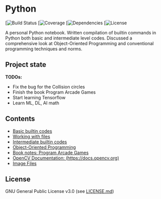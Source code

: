 # Python

[![Build Status](https://img.shields.io/appveyor/ci/gruntjs/grunt.svg)
[![Coverage](https://img.shields.io/azure-devops/coverage/swellaby/opensource/25.svg)
[![Dependencies](https://img.shields.io/david/expressjs/express.svg)
[![License](https://img.shields.io/eclipse-marketplace/l/notepad4e.svg)


A personal Python notebook. Written compilation of builtin commands in Python both basic and intermediate level codes. Discussed a comprehensive look at Object-Oriented Programming and conventional programming techniques and norms. 

Project state
-------------
**TODOs:**
* Fix the bug for the Collision circles
* Finish the book Program Arcade Games
* Start learning Tensorflow
* Learn ML, DL, AI math

Contents
--------
 * [Basic builtin codes](https://github.com/reyfrancis/Mastering-Python/tree/master/Basic_builtin)
 * [Working with files](https://github.com/reyfrancis/Mastering-Python/tree/master/File_example)
 * [Intermediate builtin codes](https://github.com/reyfrancis/Mastering-Python/tree/master/Intermediate_builtin)
 * [Object-Oriented Programming](https://github.com/reyfrancis/Mastering-Python/tree/master/OOP_lecture_by_Corey_Schafer)
 * [Book notes: Program Arcade Games](https://github.com/reyfrancis/Mastering-Python/tree/master/ProgramArcadeGames_by_Paul_Vincent_Craven)
 * [OpenCV Documentation: (https://docs.opencv.org)](https://github.com/reyfrancis/Mastering-Python/tree/master/OpenCV)
  * [Image Files](https://github.com/reyfrancis/Mastering-Python/tree/master/OpenCV/Image%20Files)


License
-------
GNU General Public License v3.0 (see [LICENSE.md](https://github.com/reyfrancis/Mastering-Python/blob/master/LICENSE))

